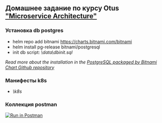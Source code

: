 ## Домашнее задание по курсу Otus ["Microservice Architecture"](https://otus.ru/lessons/microservice-architecture/?int_source=courses_catalog&int_term=programming)

### Установка db postgres
- helm repo add bitnami https://charts.bitnami.com/bitnami
- helm install pg-release bitnami/postgresql
- init db script: *\data\dbinit.sql*

*Read more about the installation in the [PostgreSQL packaged by Bitnami Chart Github repository](https://github.com/bitnami/charts/tree/master/bitnami/postgresql/#installing-the-chart)*

### Манифесты k8s
- *\k8s*


### Коллекция postman
[![Run in Postman](https://run.pstmn.io/button.svg)](https://app.getpostman.com/run-collection/8684620-ba32462f-a795-4ba2-b9bd-8cbc4e8a3d00?action=collection%2Ffork&collection-url=entityId%3D8684620-ba32462f-a795-4ba2-b9bd-8cbc4e8a3d00%26entityType%3Dcollection%26workspaceId%3D1c9635ea-c5e7-4ae3-ab6d-7fe223a5b93c)

["Microservice Architecture"]:(https://otus.ru/lessons/microservice-architecture/?int_source=courses_catalog&int_term=programming)
[PostgreSQL packaged by Bitnami Chart Github repository]:(https://github.com/bitnami/charts/tree/master/bitnami/postgresql/#installing-the-chart)

